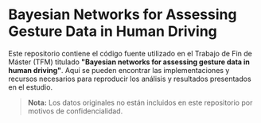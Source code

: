 # Bayesian Networks for Assessing Gesture Data in Human Driving

Este repositorio contiene el código fuente utilizado en el Trabajo de Fin de Máster (TFM) titulado **"Bayesian networks for assessing gesture data in human driving"**. Aquí se pueden encontrar las implementaciones y recursos necesarios para reproducir los análisis y resultados presentados en el estudio.

> **Nota:** Los datos originales no están incluidos en este repositorio por motivos de confidencialidad.

